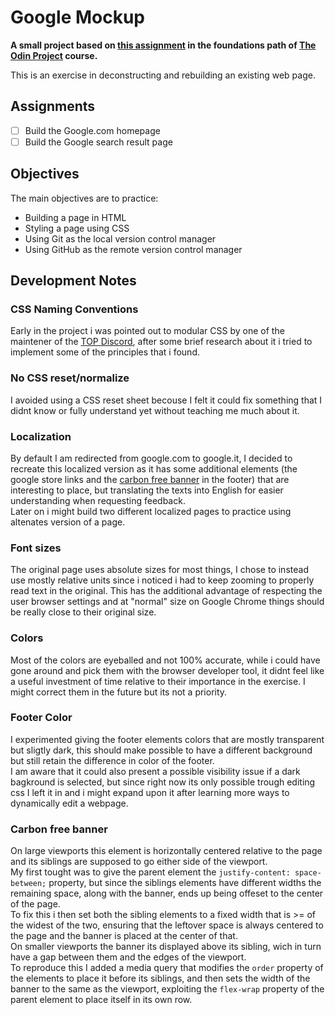 # Google Mockup
**A small project based on [this assignment](https://www.theodinproject.com/paths/foundations/courses/foundations/lessons/html-css#assignment "Project: Google Homepage") in the foundations path of [The Odin Project](https://www.theodinproject.com) course.**

This is an exercise in deconstructing and rebuilding an existing web page.

## Assignments

- [ ] Build the Google.com homepage
- [ ] Build the Google search result page

## Objectives

The main objectives are to practice:
- Building a page in HTML
- Styling a page using CSS
- Using Git as the local version control manager
- Using GitHub as the remote version control manager

## Development Notes

### CSS Naming Conventions
Early in the project i was pointed out to modular CSS by one of the maintener of the [TOP Discord](), after some brief research about it i tried to implement some of the principles that i found.

### No CSS reset/normalize
I avoided using a CSS reset sheet becouse I felt it could fix something that I didnt know or fully understand yet without teaching me much about it.

### Localization
By default I am redirected from google.com to google.it, I decided to recreate this localized version as it has some additional elements (the google store links and the [carbon free banner](#carbon-free-banner) in the footer) that are interesting to place, but translating the texts into English for easier understanding when requesting feedback.  
Later on i might build two different localized pages to practice using altenates version of a page.

### Font sizes 
The original page uses absolute sizes for most things, I chose to instead use mostly relative units since i noticed i had to keep zooming to properly read text in the original. 
This has the additional advantage of respecting the user browser settings and at "normal" size on Google Chrome things should be really close to their original size.

### Colors
Most of the colors are eyeballed and not 100% accurate, while i could have gone around and pick them with the browser developer tool, it didnt feel like a useful investment of time relative to their importance in the exercise. I might correct them in the future but its not a priority.

### Footer Color 
I experimented giving the footer elements colors that are mostly transparent but sligtly dark, this should make possible to have a different background but still retain the difference in color of the footer.\
I am aware that it could also present a possible visibility issue if a dark bagkround is selected, but since right now its only possible trough editing css  I left it in and i might expand upon it after learning more ways to dynamically edit a webpage.

### Carbon free banner
On large viewports this element is horizontally centered relative to the page and  its siblings are supposed to go either side of the viewport.\
My first tought was to give the parent element the `justify-content: space-between;` property, but since the siblings elements have different widths the remaining space, along with the banner, ends up being offeset to the center of the page.\
To fix this i then set both the sibling elements to a fixed width that is >= of the widest of the two, ensuring that the leftover space is always centered to the page and the banner is placed at the center of that.\
On smaller viewports the banner its displayed above its sibling, wich in turn have a gap between them and the edges of the viewport.\
To reproduce this I added a media query that
modifies the `order` property of the elements to place it before its siblings, 
and then
sets the width of the banner to the same as the viewport, exploiting the `flex-wrap` property of the parent element to place itself in its own row.